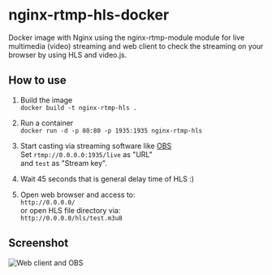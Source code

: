 # nginx-rtmp-hls-docker
Docker image with Nginx using the nginx-rtmp-module module for live multimedia (video) streaming and web client to check the streaming on your browser by using HLS and video.js.

## How to use

1. Build the image  
```docker build -t nginx-rtmp-hls .```

2. Run a container  
```docker run -d -p 80:80 -p 1935:1935 nginx-rtmp-hls```

3. Start casting via streaming software like [OBS](https://obsproject.com)  
Set ``rtmp://0.0.0.0:1935/live`` as "URL"  
and ``test`` as "Stream key".

4. Wait 45 seconds that is general delay time of HLS :)

5. Open web browser and access to:  
```http://0.0.0.0/```  
or open HLS file directory via:  
```http://0.0.0.0/hls/test.m3u8```

## Screenshot
![Web client and OBS](https://user-images.githubusercontent.com/43261614/46710499-0f0b9700-cc83-11e8-9310-154713dff850.png)
